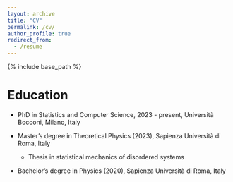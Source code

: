 ```yaml
---
layout: archive
title: "CV"
permalink: /cv/
author_profile: true
redirect_from:
  - /resume
---
```


{% include base_path %}

Education
======
* PhD in Statistics and Computer Science, 2023 - present, Università Bocconi, Milano, Italy

* Master’s degree in Theoretical Physics (2023), Sapienza Università di Roma, Italy
  * Thesis in statistical mechanics of disordered systems

* Bachelor’s degree in Physics (2020), Sapienza Università di Roma, Italy 


